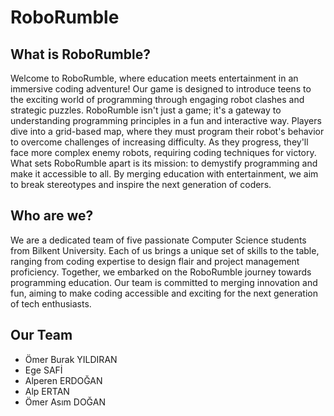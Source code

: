 # RoboRumble

## What is RoboRumble?

Welcome to RoboRumble, where education meets entertainment in an immersive coding adventure! Our game is designed to introduce teens to the exciting world of programming through engaging robot clashes and strategic puzzles. RoboRumble isn't just a game; it's a gateway to understanding programming principles in a fun and interactive way. Players dive into a grid-based map, where they must program their robot's behavior to overcome challenges of increasing difficulty. As they progress, they'll face more complex enemy robots, requiring coding techniques for victory. What sets RoboRumble apart is its mission: to demystify programming and make it accessible to all. By merging education with entertainment, we aim to break stereotypes and inspire the next generation of coders.

## Who are we?

We are a dedicated team of five passionate Computer Science students from Bilkent University. Each of us brings a unique set of skills to the table, ranging from coding expertise to design flair and project management proficiency. Together, we embarked on the RoboRumble journey towards programming education. Our team is committed to merging innovation and fun, aiming to make coding accessible and exciting for the next generation of tech enthusiasts.

## Our Team

- Ömer Burak YILDIRAN
- Ege SAFİ
- Alperen ERDOĞAN
- Alp ERTAN
- Ömer Asım DOĞAN
